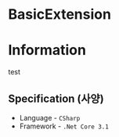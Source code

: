 # BasicExtension

# Information
test

## Specification (사양)

+ Language - ```CSharp```
+ Framework - ```.Net Core 3.1```




